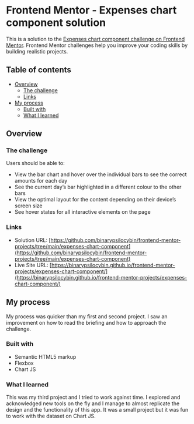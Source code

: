 # Frontend Mentor - Expenses chart component solution

This is a solution to the [Expenses chart component challenge on Frontend Mentor](https://www.frontendmentor.io/challenges/expenses-chart-component-e7yJBUdjwt). Frontend Mentor challenges help you improve your coding skills by building realistic projects.

## Table of contents

- [Overview](#overview)
  - [The challenge](#the-challenge)
  - [Links](#links)
- [My process](#my-process)
  - [Built with](#built-with)
  - [What I learned](#what-i-learned)

## Overview

### The challenge

Users should be able to:

- View the bar chart and hover over the individual bars to see the correct amounts for each day
- See the current day’s bar highlighted in a different colour to the other bars
- View the optimal layout for the content depending on their device’s screen size
- See hover states for all interactive elements on the page

### Links

- Solution URL: [https://github.com/binarypsilocybin/frontend-mentor-projects/tree/main/expenses-chart-component](https://github.com/binarypsilocybin/frontend-mentor-projects/tree/main/expenses-chart-component)
- Live Site URL: [https://binarypsilocybin.github.io/frontend-mentor-projects/expenses-chart-component/](https://binarypsilocybin.github.io/frontend-mentor-projects/expenses-chart-component/)

## My process

My process was quicker than my first and second project. I saw an improvement on how to read the briefing and how to approach the challenge.

### Built with

- Semantic HTML5 markup
- Flexbox
- Chart JS

### What I learned

This was my third project and I tried to work against time. I explored and acknowledged new tools on the fly and I manage to almost replicate the design and the functionality of this app. It was a small project but it was fun to work with the dataset on Chart JS.
